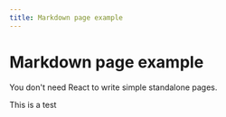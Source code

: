 ```yaml
---
title: Markdown page example
---
```


# Markdown page example

You don't need React to write simple standalone pages.

This is a test
